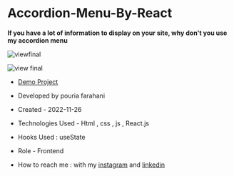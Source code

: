 
# Accordion-Menu-By-React

**If you have a lot of information to display on your site, why don't you use my accordion menu**

![viewfinal](https://github.com/user-attachments/assets/845f9738-1794-4c38-92bc-bc992267f84a)

![view final](https://github.com/user-attachments/assets/26bb9f6f-1d11-4566-b465-efb3f66d4a22)
- [Demo Project](https://pouria-farahani-developer.github.io/Accordion-Menu-By-React/)

- Developed by pouria farahani

- Created - 2022-11-26

- Technologies Used - Html , css , js , React.js

- Hooks Used : useState 

- Role - Frontend

- How to reach me : with my [instagram](https://www.instagram.com/pouria_farahani_developer) and [linkedin](https://www.linkedin.com/in/pouria-farahani-developer)

